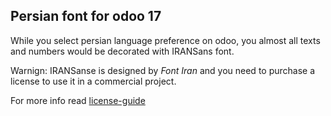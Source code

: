 ## Persian font for odoo 17

While you select persian language preference on odoo, 
you almost all texts and numbers would be decorated 
with IRANSans font.

Warnign: IRANSanse is designed by *Font Iran* and you need to purchase a 
license to use it in a commercial project.

For more info read [license-guide](https://fontiran.com/tutorials/license-guide)